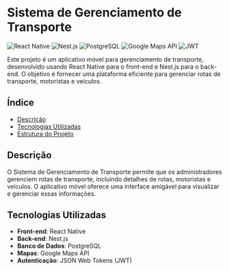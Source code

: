 # Sistema de Gerenciamento de Transporte

![React Native](https://reactnative.dev/img/header_logo.svg) ![Nest.js](https://d33wubrfki0l68.cloudfront.net/5c463c961e1da200086594ae/screenshot_2019-01-21-17-15-50.png) ![PostgreSQL](https://www.postgresql.org/media/img/about/press/elephant.png) ![Google Maps API](https://developers.google.com/maps/images/google-maps.png) ![JWT](https://jwt.io/img/pic_logo.svg)

Este projeto é um aplicativo móvel para gerenciamento de transporte, desenvolvido usando React Native para o front-end e Nest.js para o back-end. O objetivo é fornecer uma plataforma eficiente para gerenciar rotas de transporte, motoristas e veículos.

## Índice
- [Descrição](#descrição)
- [Tecnologias Utilizadas](#tecnologias-utilizadas)
- [Estrutura do Projeto](#estrutura-do-projeto)

## Descrição
O Sistema de Gerenciamento de Transporte permite que os administradores gerenciem rotas de transporte, incluindo detalhes de rotas, motoristas e veículos. O aplicativo móvel oferece uma interface amigável para visualizar e gerenciar essas informações.

## Tecnologias Utilizadas
- **Front-end**: React Native
- **Back-end**: Nest.js
- **Banco de Dados**: PostgreSQL
- **Mapas**: Google Maps API
- **Autenticação**: JSON Web Tokens (JWT)
